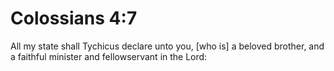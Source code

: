 # Colossians 4:7

All my state shall Tychicus declare unto you, [who is] a beloved brother, and a faithful minister and fellowservant in the Lord: